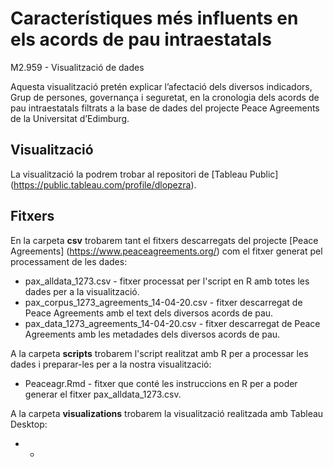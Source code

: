 # Característiques més influents en els acords de pau intraestatals
M2.959 - Visualització de dades

Aquesta visualització pretén explicar l’afectació dels diversos indicadors, Grup de persones, governança i seguretat, en la cronologia  dels acords de pau intraestatals filtrats a la base de dades del projecte Peace Agreements de la Universitat d’Edimburg. 

## Visualització

La visualització la podrem trobar al repositori de [Tableau Public] (https://public.tableau.com/profile/dlopezra).

## Fitxers

En la carpeta **csv** trobarem tant el fitxers descarregats del projecte [Peace Agreements] (https://www.peaceagreements.org/) com el fitxer generat pel processament de les dades:
* pax_alldata_1273.csv - fitxer processat per l'script en R amb totes les dades per a la visualització.
* pax_corpus_1273_agreements_14-04-20.csv - fitxer descarregat de Peace Agreements amb el text dels diversos acords de pau.
* pax_data_1273_agreements_14-04-20.csv - fitxer descarregat de Peace Agreements amb les metadades dels diversos acords de pau.

A la carpeta **scripts** trobarem l'script realitzat amb R per a processar les dades i preparar-les per a la nostra visualització: 
* Peaceagr.Rmd - fitxer que conté les instruccions en R per a poder generar el fitxer pax_alldata_1273.csv.

A la carpeta **visualizations** trobarem la visualització realitzada amb Tableau Desktop:
* - 

